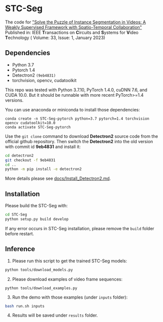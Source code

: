 # STC-Seg
The code for ["Solve the Puzzle of Instance Segmentation in Videos: A Weakly Supervised Framework with Spatio-Temporal Collaboration"](https://ieeexplore.ieee.org/abstract/document/9869635/) 
Published in: IEEE **T**ransactions on **C**ircuits and **S**ystems for **V**ideo **T**echnology ( Volume: 33, Issue: 1, January 2023) 


## Dependencies

* Python 3.7
* Pytorch 1.4
* Detectron2 `(9eb4831)`
* torchvision, opencv, cudatoolkit

This repo was tested with Python 3.7.10, PyTorch 1.4.0, cuDNN 7.6, and CUDA 10.0. But it should be runnable with more recent PyTorch>=1.4 versions.

You can use anaconda or miniconda to install those dependencies:
```bach
conda create -n STC-Seg-pytorch python=3.7 pytorch=1.4 torchvision opencv cudatoolkit=10.0
conda activate STC-Seg-pytorch
```


Use the `git clone` command to download **Detectron2** source code from the official github repository.
Then switch the **Detectron2** into the old version with commit id **9eb4831** and install it:
```bash
cd detectron2
git checkout -f 9eb4831
cd ..
python -m pip install -e detectron2
```
More details please see [docs/Install_Detectron2.md](docs/Install_Detectron2.md).

## Installation

Please build the STC-Seg with:
```bash
cd STC-Seg
python setup.py build develop
```

If any error occurs in STC-Seg installation, please remove the `build` folder before restart.


## Inference

1. Please run this script to get the trained STC-Seg models:

```bash
python tools/download_models.py
```

2. Please download examples of video frame sequences:

```shell
python tools/download_examples.py
```

3. Run the demo with those examples (under `inputs` folder):
```bash
bash run.sh inputs
```

4. Results will be saved under `results` folder.
